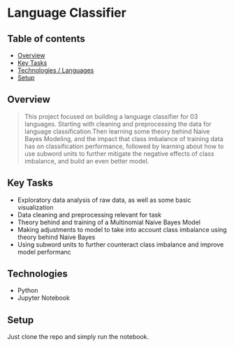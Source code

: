 # Language Classifier

## Table of contents
* [Overview](#overview)
* [Key Tasks](#key-tasks)
* [Technologies / Languages](#technologies)
* [Setup](#setup)

## Overview
> This project focused on building a language classifier for 03 languages. Starting with cleaning and preprocessing the data for language classification.Then learning some theory behind Naive Bayes Modeling, and the impact that class imbalance of training data has on classification performance, followed by learning about how to use subword units to further mitigate the negative effects of class imbalance, and build an even better model.
## Key Tasks
* Exploratory data analysis of raw data, as well as some basic visualization
* Data cleaning and preprocessing relevant for task
* Theory behind and training of a Multinomial Naive Bayes Model
* Making adjustments to model to take into account class imbalance using theory behind Naive Bayes
* Using subword units to further counteract class imbalance and improve model performanc

## Technologies
* Python
* Jupyter Notebook

## Setup
Just clone the repo and simply run the notebook.
